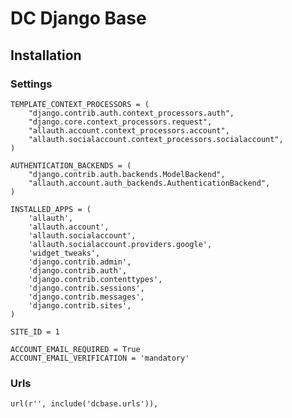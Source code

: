 # DC Django Base

## Installation

### Settings

    TEMPLATE_CONTEXT_PROCESSORS = (
        "django.contrib.auth.context_processors.auth",
        "django.core.context_processors.request",
        "allauth.account.context_processors.account",
        "allauth.socialaccount.context_processors.socialaccount",
    )
     
    AUTHENTICATION_BACKENDS = (
        "django.contrib.auth.backends.ModelBackend",
        "allauth.account.auth_backends.AuthenticationBackend",
    )
    
    INSTALLED_APPS = (
        'allauth',
        'allauth.account',
        'allauth.socialaccount',
        'allauth.socialaccount.providers.google',
        'widget_tweaks',
        'django.contrib.admin',
        'django.contrib.auth',
        'django.contrib.contenttypes',
        'django.contrib.sessions',
        'django.contrib.messages',
        'django.contrib.sites',
    )
    
    SITE_ID = 1
    
    ACCOUNT_EMAIL_REQUIRED = True
    ACCOUNT_EMAIL_VERIFICATION = 'mandatory'

### Urls

    url(r'', include('dcbase.urls')),
